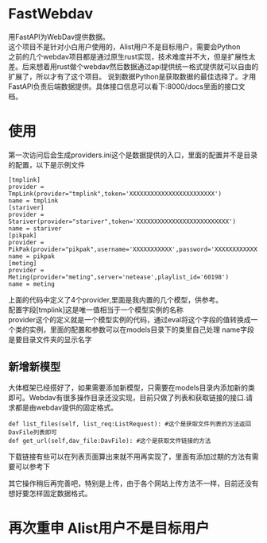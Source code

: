 # FastWebdav
用FastAPI为WebDav提供数据。   
这个项目不是针对小白用户使用的，Alist用户不是目标用户，需要会Python   
之前的几个webdav项目都是通过原生rust实现，技术难度并不大，但是扩展性太差。后来想着用rust做个webdav然后数据通过api提供统一格式提供就可以自由的扩展了，所以才有了这个项目。
说到数据Python是获取数据的最佳选择了。才用FastAPI负责后端数据提供。具体接口信息可以看下:8000/docs里面的接口文档。   
# 使用   
第一次访问后会生成providers.ini这个是数据提供的入口，里面的配置并不是目录的配置，以下是示例文件
```
[tmplink]
provider = TmpLink(provider="tmplink",token='XXXXXXXXXXXXXXXXXXXXXXXX')
name = tmplink
[stariver]
provider = Stariver(provider="stariver",token='XXXXXXXXXXXXXXXXXXXXXXXXXX')
name = stariver
[pikpak]
provider = PikPak(provider="pikpak",username='XXXXXXXXXXX',password='XXXXXXXXXXXX')
name = pikpak
[meting]
provider = Meting(provider="meting",server='netease',playlist_id='60198')
name = meting
```
上面的代码中定义了4个provider,里面是我内置的几个模型，供参考。   
配置字段[tmplink]这是唯一值相当于一个模型实例的名称   
provider这个的定义就是一个模型实例的代码，通过eval将这个字段的值转换成一个类的实例，里面的配置和参数可以在models目录下的类里自己处理
name字段是要目录文件夹的显示名字
## 新增新模型
大体框架已经搭好了，如果需要添加新模型，只需要在models目录内添加新的类即可。Webdav有很多操作目录还没实现，目前只做了列表和获取链接的接口.请求都是由webdav提供的固定格式。
```
def list_files(self, list_req:ListRequest): #这个是获取文件列表的方法返回DavFile列表即可
def get_url(self,dav_file:DavFile): #这个是获取文件链接的方法
```
下载链接有些可以在列表页面算出来就不用再实现了，里面有添加过期的方法有需要可以参考下   

其它操作稍后再完善吧，特别是上传，由于各个网站上传方法不一样，目前还没有想好要怎样固定数据格式。

# 再次重申 Alist用户不是目标用户